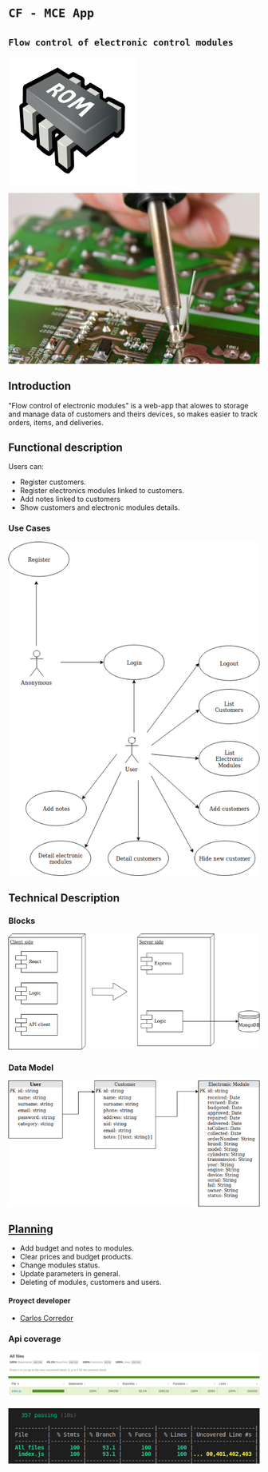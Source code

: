 # `CF - MCE App`

## `Flow control of electronic control modules`

<img src="./images/memory-rom.png" >

![Alterna](images/electrday.jpg)

## Introduction

"Flow control of electronic modules" is a web-app that alowes to storage and manage data of customers and theirs devices, so makes easier to track orders, items, and deliveries. 

## Functional description

 Users can:

* Register customers.
* Register electronics modules linked to customers.
* Add notes linked to customers
* Show customers and electronic modules details.

### Use Cases

![Use Cases](images/use-case-app.png)


## Technical Description

### Blocks

![Blocks](images/blocks.png)


### Data Model

![Data Model](images/data.png)

## [Planning]()

* Add budget and notes to modules.
* Clear prices and budget products.
* Change modules status.
* Update parameters in general.
* Deleting of modules, customers and users.

#### Proyect developer

* [Carlos Corredor](https://github.com/Carlos7979)

### Api coverage

![Coverage](images/coverage-1.png)

![Coverage2](images/coverage-2.png)


